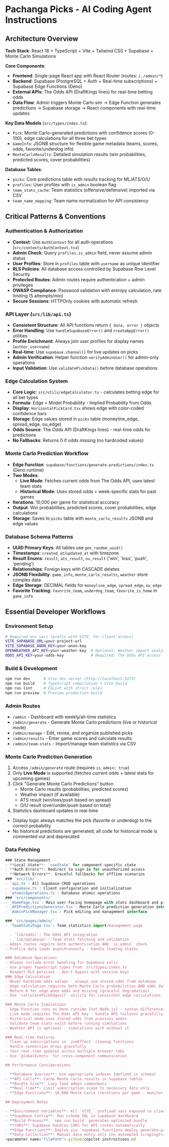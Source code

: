 # Pachanga Picks - AI Coding Agent Instructions

## Architecture Overview

**Tech Stack**: React 18 + TypeScript + Vite + Tailwind CSS + Supabase + Monte Carlo Simulations

**Core Components**:
- **Frontend**: Single-page React app with React Router (routes: `/`, `/admin/*`)
- **Backend**: Supabase (PostgreSQL + Auth + Real-time subscriptions) + Supabase Edge Functions (Deno)
- **External APIs**: The Odds API (DraftKings lines) for real-time betting odds
- **Data Flow**: Admin triggers Monte Carlo sim → Edge Function generates predictions → Supabase storage → React components with real-time updates

**Key Data Models** (`src/types/index.ts`):
- `Pick`: Monte Carlo-generated predictions with confidence scores (0-100), edge calculations for all three bet types
- `GameInfo`: JSONB structure for flexible game metadata (teams, scores, odds, favorite/underdog info)
- `MonteCarloResults`: Detailed simulation results (win probabilities, predicted scores, cover probabilities)

**Database Tables**:
- `picks`: Core predictions table with results tracking for ML/ATS/O/U
- `profiles`: User profiles with `is_admin` boolean flag
- `team_stats_cache`: Team statistics (offensive/defensive) imported via CSV
- `team_name_mapping`: Team name normalization for API consistency

## Critical Patterns & Conventions

### Authentication & Authorization
- **Context**: Use `AuthContext` for all auth operations (`src/contexts/AuthContext.tsx`)
- **Admin Check**: Query `profiles.is_admin` field, never assume admin status
- **User Profiles**: Store in `profiles` table with `username` as unique identifier
- **RLS Policies**: All database access controlled by Supabase Row Level Security
- **Protected Routes**: Admin routes require authentication + admin privileges
- **OWASP Compliance**: Password validation with entropy calculation, rate limiting (5 attempts/min)
- **Secure Sessions**: HTTPOnly cookies with automatic refresh

### API Layer (`src/lib/api.ts`)
- **Consistent Structure**: All API functions return `{ data, error }` objects
- **Error Handling**: Use `handleSupabaseError()` and `createAppError()` utilities
- **Profile Enrichment**: Always join user profiles for display names (`author_username`)
- **Real-time**: Use `supabase.channel()` for live updates on picks
- **Admin Verification**: Helper function `verifyAdminUser()` for admin-only operations
- **Input Validation**: Use `validatePickData()` before database operations

### Edge Calculation System
- **Core Logic**: `src/utils/edgeCalculator.ts` - calculates betting edge for all bet types
- **Formula**: Edge = Model Probability - Implied Probability from Odds
- **Display**: `HorizontalPickCard.tsx` shows edge with color-coded confidence bars
- **Storage**: Edge values stored in `picks` table (moneyline_edge, spread_edge, ou_edge)
- **Odds Source**: The Odds API (DraftKings lines) - real-time odds for predictions
- **No Fallbacks**: Returns 0 if odds missing (no hardcoded values)

### Monte Carlo Prediction Workflow
- **Edge Function**: `supabase/functions/generate-predictions/index.ts` (Deno runtime)
- **Two Modes**:
  - **Live Mode**: Fetches current odds from The Odds API, uses latest team stats
  - **Historical Mode**: Uses stored odds + week-specific stats for past games
- **Iterations**: 10,000 per game for statistical accuracy
- **Output**: Win probabilities, predicted scores, cover probabilities, edge calculations
- **Storage**: Saves to `picks` table with `monte_carlo_results` JSONB and edge values

### Database Schema Patterns
- **UUID Primary Keys**: All tables use `gen_random_uuid()`
- **Timestamps**: `created_at`/`updated_at` with timezone
- **Result Enums**: `result`, `ats_result`, `ou_result` ('win', 'loss', 'push', 'pending')
- **Relationships**: Foreign keys with CASCADE deletes
- **JSONB Flexibility**: `game_info`, `monte_carlo_results`, `weather` store complex data
- **Edge Storage**: DECIMAL fields for `moneyline_edge`, `spread_edge`, `ou_edge`
- **Favorite Tracking**: `favorite_team`, `underdog_team`, `favorite_is_home` in `game_info`

## Essential Developer Workflows

### Environment Setup
```bash
# Required env vars (prefix with VITE_ for client access)
VITE_SUPABASE_URL=your-project-url
VITE_SUPABASE_ANON_KEY=your-anon-key
OPENWEATHER_API_KEY=your-weather-key  # Optional: Weather impact analysis
ODDS_API_KEY=your-odds-key            # Required: The Odds API access
```

### Build & Development
```bash
npm run dev      # Vite dev server (http://localhost:5173)
npm run build    # TypeScript compilation + Vite build
npm run lint     # ESLint with strict rules
npm run preview  # Preview production build
```

### Admin Routes
- `/admin` - Dashboard with weekly/all-time statistics
- `/admin/generate` - Generate Monte Carlo predictions (live or historical mode)
- `/admin/manage` - Edit, revise, and organize published picks
- `/admin/results` - Enter game scores and calculate results
- `/admin/team-stats` - Import/manage team statistics via CSV


### Monte Carlo Prediction Generation
1. Access `/admin/generate` route (requires `is_admin: true`)
2. Only **Live Mode** is supported (fetches current odds + latest stats for upcoming games)
3. Click "Generate Monte Carlo Predictions" button
   - Monte Carlo results (probabilities, predicted scores)
   - Weather impact (if available)
   - ATS result (win/loss/push based on spread)
   - O/U result (over/under/push based on total)
4. Statistics dashboard updates in real-time

- Display logic always matches the pick (favorite or underdog) to the correct probability
- No historical predictions are generated; all code for historical mode is commented out and deprecated
### Data Fetching
```typescript
### State Management
- **Local State**: `useState` for component-specific state
- **Auth Errors**: Redirect to sign-in for unauthorized access
- **Network Errors**: Graceful fallbacks for offline scenarios
### `src/lib/`
- `api.ts`: All Supabase CRUD operations
- `supabase.ts`: Client configuration and initialization
- `atomicOperations.ts`: Database atomic operations
### `src/components/`
- `HomePage.tsx`: Main user-facing homepage with stats dashboard and picks display
- `APIPredictionsGenerator.tsx`: Monte Carlo prediction generation interface
- `AdminPickManager.tsx`: Pick editing and management interface

### `src/pages/admin/`
- `TeamStatsPage.tsx`: Team statistics import/management page

  - `lib/odds/`: The Odds API integration
  - `lib/database/`: Team stats fetching and validation
- Admin routes require both authentication AND `is_admin` check
- Profile data loads asynchronously - handle loading states

### Database Operations
- Always include error handling for Supabase calls
- Use proper TypeScript types from `src/types/index.ts`
- Respect RLS policies - don't bypass with service keys
### Edge Calculation
- Never hardcode odds values - always use stored odds from database
- Edge calculation requires both Monte Carlo probabilities AND odds data
- Return 0 for edge when odds are missing (graceful degradation)
- Use `calculatePickEdges()` utility for consistent edge calculations

### Monte Carlo Simulations
- Edge Function runs on Deno runtime (not Node.js) - syntax differences matter
- Live mode requires The Odds API key - handle API failures gracefully
- Historical mode uses stored odds from previous weeks
- Validate team stats exist before running simulations
- Weather API is optional - simulations work without it

### Real-time Features
- Clean up subscriptions in `useEffect` cleanup functions
- Handle connection drops gracefully
- Test real-time updates across multiple browser tabs
- Use `globalEvents` for cross-component communication

## Performance Considerations

- **Database Queries**: Use appropriate indexes (defined in schema)
- **API Calls**: Cache Monte Carlo results in Supabase tables
- **Bundle Size**: Lazy load admin components
- **Real-time**: Limit subscription scope to necessary data only
- **Edge Functions**: 10,000 Monte Carlo iterations per game - monitor execution time

## Deployment Notes

- **Environment Variables**: All `VITE_` prefixed vars exposed to client
- **Supabase Config**: Run schema SQL in Supabase dashboard
- **Build Process**: `npm run build` generates optimized bundle
- **CORS**: Supabase handles CORS for API routes automatically
- **Edge Functions**: Deploy via `supabase functions deploy generate-predictions`
- **Data Collection**: Manual data entry only (no automated scraping)</content>
<parameter name="filePath">.github/copilot-instructions.md